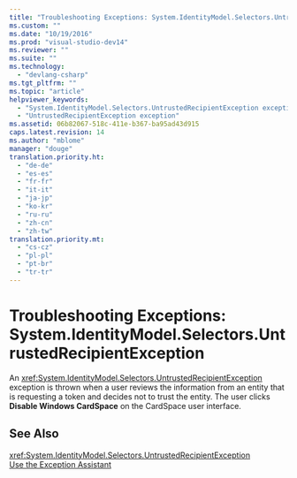```yaml
---
title: "Troubleshooting Exceptions: System.IdentityModel.Selectors.UntrustedRecipientException | Microsoft Docs"
ms.custom: ""
ms.date: "10/19/2016"
ms.prod: "visual-studio-dev14"
ms.reviewer: ""
ms.suite: ""
ms.technology: 
  - "devlang-csharp"
ms.tgt_pltfrm: ""
ms.topic: "article"
helpviewer_keywords: 
  - "System.IdentityModel.Selectors.UntrustedRecipientException exception"
  - "UntrustedRecipientException exception"
ms.assetid: 06b82067-518c-411e-b367-ba95ad43d915
caps.latest.revision: 14
ms.author: "mblome"
manager: "douge"
translation.priority.ht: 
  - "de-de"
  - "es-es"
  - "fr-fr"
  - "it-it"
  - "ja-jp"
  - "ko-kr"
  - "ru-ru"
  - "zh-cn"
  - "zh-tw"
translation.priority.mt: 
  - "cs-cz"
  - "pl-pl"
  - "pt-br"
  - "tr-tr"
---
```

# Troubleshooting Exceptions: System.IdentityModel.Selectors.UntrustedRecipientException
An <xref:System.IdentityModel.Selectors.UntrustedRecipientException> exception is thrown when a user reviews the information from an entity that is requesting a token and decides not to trust the entity. The user clicks **Disable Windows CardSpace** on the CardSpace user interface.  
  
## See Also  
 <xref:System.IdentityModel.Selectors.UntrustedRecipientException>   
 [Use the Exception Assistant](../Topic/How%20to:%20Use%20the%20Exception%20Assistant.md)